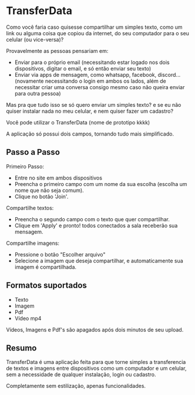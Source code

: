 # TransferData

Como você faria caso quisesse compartilhar um simples texto, como um link ou alguma coisa que copiou da internet, do seu computador para o seu celular (ou vice-versa)?

Provavelmente as pessoas pensariam em:
- Enviar para o próprio email (necessitando estar logado nos dois dispositivos, digitar o email, e só então enviar seu texto) 
- Enviar via apps de mensagem, como whatsapp, facebook, discord... (novamente necessitando o login em ambos os lados, além de necessitar criar uma conversa consigo mesmo caso não queira enviar para outra pessoa)

Mas pra que tudo isso se só quero enviar um simples texto? e se eu não quiser instalar nada no meu celular, e nem quiser fazer um cadastro?

Você pode utilizar o TransferData (nome de prototipo kkkk)

A aplicação só possui dois campos, tornando tudo mais simplificado.

## Passo a Passo
Primeiro Passo:
- Entre no site em ambos dispositivos
- Preencha o primeiro campo com um nome da sua escolha (escolha um nome que não seja comum).
- Clique no botão 'Join'.

Compartilhe textos:
- Preencha o segundo campo com o texto que quer compartilhar.
- Clique em 'Apply' e pronto! todos conectados a sala receberão sua mensagem.

Compartilhe imagens:
- Pressione o botão "Escolher arquivo"
- Selecione a imagem que deseja compartilhar, e automaticamente sua imagem é compartilhada.

## Formatos suportados

- Texto
- Imagem
- Pdf
- Vídeo mp4

Vídeos, Imagens e Pdf's são apagados após dois minutos de seu upload.

## Resumo

TransferData é uma aplicação feita para que torne simples a transferencia de textos e imagens entre dispositivos como um computador e um celular, sem a necessidade de qualquer instalação, login ou cadastro.

Completamente sem estilização, apenas funcionalidades.
